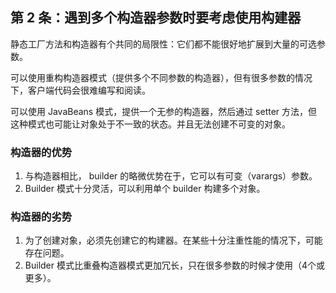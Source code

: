 ## 第 2 条：遇到多个构造器参数时要考虑使用构建器

静态工厂方法和构造器有个共同的局限性：它们都不能很好地扩展到大量的可选参数。

可以使用重构构造器模式（提供多个不同参数的构造器），但有很多参数的情况下，客户端代码会很难编写和阅读。

可以使用 JavaBeans 模式，提供一个无参的构造器，然后通过 setter 方法，但这种模式也可能让对象处于不一致的状态。并且无法创建不可变的对象。

### 构造器的优势

1. 与构造器相比， builder 的略微优势在于，它可以有可变（varargs）参数。
2. Builder 模式十分灵活，可以利用单个 builder 构建多个对象。

### 构造器的劣势

1. 为了创建对象，必须先创建它的构建器。在某些十分注重性能的情况下，可能存在问题。
2. Builder 模式比重叠构造器模式更加冗长，只在很多参数的时候才使用（4个或更多）。